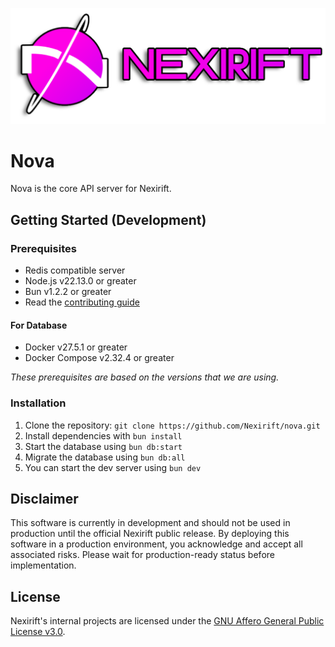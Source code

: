 <p align="center">
<img src="https://raw.githubusercontent.com/Nexirift/media-kit/main/nexirift/banner.svg" width="600" />
</p>

# Nova

Nova is the core API server for Nexirift.

## Getting Started (Development)

### Prerequisites

- Redis compatible server
- Node.js v22.13.0 or greater
- Bun v1.2.2 or greater
- Read the [contributing guide](https://github.com/Nexirift/.github/blob/main/contributing/README.md)

#### For Database

- Docker v27.5.1 or greater
- Docker Compose v2.32.4 or greater

*These prerequisites are based on the versions that we are using.*

### Installation

1. Clone the repository: `git clone https://github.com/Nexirift/nova.git`
2. Install dependencies with `bun install`
3. Start the database using `bun db:start`
4. Migrate the database using `bun db:all`
5. You can start the dev server using `bun dev`

## Disclaimer

This software is currently in development and should not be used in production until the official Nexirift public release. By deploying this software in a production environment, you acknowledge and accept all associated risks. Please wait for production-ready status before implementation.

## License

Nexirift's internal projects are licensed under the [GNU Affero General Public License v3.0](LICENSE).
